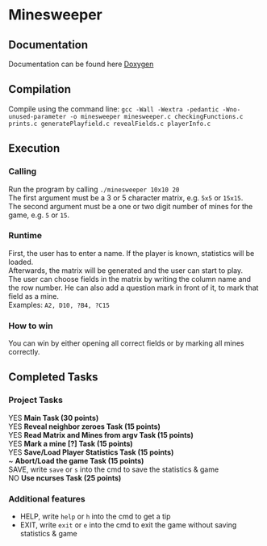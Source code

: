 # Minesweeper
## Documentation
Documentation can be found here [Doxygen](doxygen/html/index.html)
## Compilation
Compile using the command line: `gcc -Wall -Wextra -pedantic -Wno-unused-parameter -o minesweeper minesweeper.c checkingFunctions.c prints.c generatePlayfield.c revealFields.c playerInfo.c`  
## Execution
### Calling
Run the program by calling `./minesweeper 10x10 20`  
The first argument must be a 3 or 5 character matrix, e.g. `5x5` or `15x15`.  
The second argument must be a one or two digit number of mines for the game, e.g. `5` or `15`.  
### Runtime
First, the user has to enter a name. 
If the player is known, statistics will be loaded.  
Afterwards, the matrix will be generated and the user can start to play.  
The user can choose fields in the matrix by writing the column name and the row number. He can also add a question mark in front of it, to mark that field as a mine.  
Examples: `A2, D10, ?B4, ?C15`  
### How to win
You can win by either opening all correct fields or by marking all mines correctly.  
## Completed Tasks
### Project Tasks
YES **Main Task (30 points)**  
YES **Reveal neighbor zeroes Task (15 points)**  
YES **Read Matrix and Mines from argv Task (15 points)**  
YES **Mark a mine [?] Task (15 points)**  
YES **Save/Load Player Statistics Task (15 points)**  
~ **Abort/Load the game Task (15 points)**  
SAVE, write `save` or `s` into the cmd to save the statistics & game  
NO **Use ncurses Task (25 points)**
### Additional features
* HELP, write `help` or `h` into the cmd to get a tip  
* EXIT, write `exit` or `e` into the cmd to exit the game without saving statistics & game  
